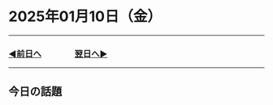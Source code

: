 # 2025年01月10日（金）

---

### [◀️前日へ](https://github.com/yuasys/chatty-journal/blob/main/2025/01/2025-01-09.md)&emsp;&emsp;&emsp;&emsp;[翌日へ▶️](https://github.com/yuasys/chatty-journal/blob/main/2025/01/2025-01-11.md)

---

## 今日の話題
